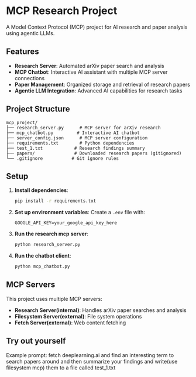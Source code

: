 # MCP Research Project

A Model Context Protocol (MCP) project for AI research and paper analysis using agentic LLMs.

## Features

- **Research Server**: Automated arXiv paper search and analysis
- **MCP Chatbot**: Interactive AI assistant with multiple MCP server connections
- **Paper Management**: Organized storage and retrieval of research papers
- **Agentic LLM Integration**: Advanced AI capabilities for research tasks

## Project Structure

```
mcp_project/
├── research_server.py      # MCP server for arXiv research
├── mcp_chatbot.py         # Interactive AI chatbot
├── server_config.json      # MCP server configuration
├── requirements.txt        # Python dependencies
├── test_1.txt            # Research findings summary
├── papers/               # Downloaded research papers (gitignored)
└── .gitignore           # Git ignore rules
```

## Setup

1. **Install dependencies**:

   ```bash
   pip install -r requirements.txt
   ```

2. **Set up environment variables**:
   Create a `.env` file with:

   ```
   GOOGLE_API_KEY=your_google_api_key_here
   ```

3. **Run the research mcp server**:

   ```bash
   python research_server.py
   ```

4. **Run the chatbot client**:
   ```bash
   python mcp_chatbot.py
   ```

## MCP Servers

This project uses multiple MCP servers:

- **Research Server(internal)**: Handles arXiv paper searches and analysis
- **Filesystem Server(external)**: File system operations
- **Fetch Server(external)**: Web content fetching

## Try out yourself

Example prompt: fetch deeplearning.ai and find an interesting term to search papers around and then summarize your findings and write(use filesystem mcp) them to a file called test_1.txt

